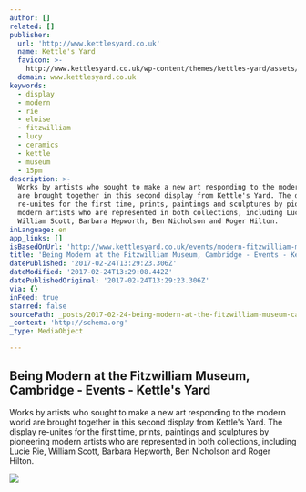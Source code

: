 ```yaml
---
author: []
related: []
publisher:
  url: 'http://www.kettlesyard.co.uk'
  name: Kettle's Yard
  favicon: >-
    http://www.kettlesyard.co.uk/wp-content/themes/kettles-yard/assets/favicon.png
  domain: www.kettlesyard.co.uk
keywords:
  - display
  - modern
  - rie
  - eloise
  - fitzwilliam
  - lucy
  - ceramics
  - kettle
  - museum
  - 15pm
description: >-
  Works by artists who sought to make a new art responding to the modern world
  are brought together in this second display from Kettle's Yard. The display
  re-unites for the first time, prints, paintings and sculptures by pioneering
  modern artists who are represented in both collections, including Lucie Rie,
  William Scott, Barbara Hepworth, Ben Nicholson and Roger Hilton.
inLanguage: en
app_links: []
isBasedOnUrl: 'http://www.kettlesyard.co.uk/events/modern-fitzwilliam-museum-cambridge/'
title: 'Being Modern at the Fitzwilliam Museum, Cambridge - Events - Kettle''s Yard'
datePublished: '2017-02-24T13:29:23.306Z'
dateModified: '2017-02-24T13:29:08.442Z'
datePublishedOriginal: '2017-02-24T13:29:23.306Z'
via: {}
inFeed: true
starred: false
sourcePath: _posts/2017-02-24-being-modern-at-the-fitzwilliam-museum-cambridge-events-.md
_context: 'http://schema.org'
_type: MediaObject

---
```

<article style=""><h1>Being Modern at the Fitzwilliam Museum, Cambridge - Events - Kettle's Yard</h1><p>Works by artists who sought to make a new art responding to the modern world are brought together in this second display from Kettle's Yard. The display re-unites for the first time, prints, paintings and sculptures by pioneering modern artists who are represented in both collections, including Lucie Rie, William Scott, Barbara Hepworth, Ben Nicholson and Roger Hilton.</p><img src="http://www.kettlesyard.co.uk/wp-content/uploads/2016/01/MG_8409-copy.jpg" /></article>